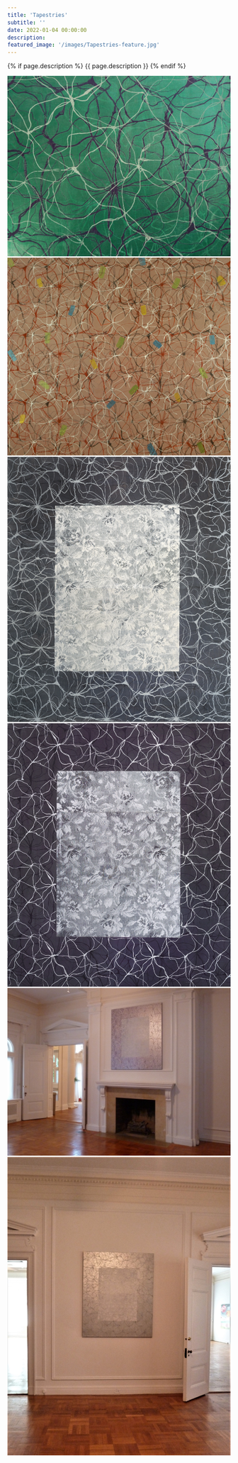 ```yaml
---
title: 'Tapestries'
subtitle: ''
date: 2022-01-04 00:00:00
description: 
featured_image: '/images/Tapestries-feature.jpg'
---
```


{% if page.description %}
{{ page.description }}
{% endif %}

<div class="gallery" data-columns="2">
    <img src="/images/Tapestries-Labyrinth.jpg" alt="Labyrinth"><img src="/images/Tapestries-Net_152x137_2006.jpg" alt="Net 152x137 2006"><img src="/images/Tapestries-Tapestry_I_137x163_2012.jpg" alt="Tapestry I 137x163 2012"><img src="/images/Tapestries-Tapestry_II_137x163_2012.jpg" alt="Tapestry II 137x163 2012"><img src="/images/Tapestries-Tapestry_II.jpg" alt="Tapestry II"><img src="/images/Tapestries-Tapestry_I.jpg" alt="Tapestry I">
</div>
